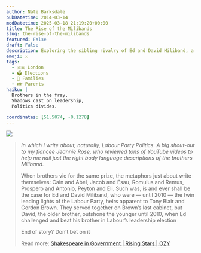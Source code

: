 ```yaml
---
author: Nate Barksdale
pubDatetime: 2014-03-14
modDatetime: 2025-03-18 21:19:20+00:00
title: The Rise of the Milibands
slug: the-rise-of-the-milibands
featured: False
draft: False
description: Exploring the sibling rivalry of Ed and David Miliband, a tale of ambition and political legacy.
emoji: ⚔️
tags:
  - 🇬🇧 London
  - 🗳️ Elections
  - 🤝 Families
  - 👪 Parents
haiku: |
  Brothers in the fray,  
  Shadows cast on leadership,  
  Politics divides.

coordinates: [51.5074, -0.1278]
---
```


[![](@assets/images/ozy.png)](http://www.ozy.com)

> _In which I write about, naturally, Labour Party Politics. A big shout-out to my fiancee Jeannie Rose, who reviewed tons of YouTube videos to help me nail just the right body language descriptions of the brothers Miliband._
>
> When brothers vie for the same prize, the metaphors just about write themselves: Cain and Abel, Jacob and Esau, Romulus and Remus, Prospero and Antonio, Peyton and Eli. Such was, is and ever shall be the case for Ed and David Miliband, who were — until 2010 — the twin leading lights of the Labour Party, heirs apparent to Tony Blair and Gordon Brown. They served together on Brown’s last cabinet, but David, the older brother, outshone the younger until 2010, when Ed challenged and beat his brother in Labour’s leadership election
>
> End of story? Don’t bet on it
>
> Read more: [Shakespeare in Government | Rising Stars | OZY](https://www.google.com/search?q=%22Shakespeare%20in%20Government%20%7C%20Rising%20Stars%20%7C%20OZY%22%20ozy.com)
